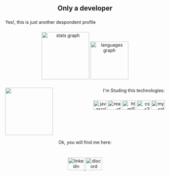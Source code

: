 <h2 align="center">Only a developer</h2>

###

<p align="left">Yes!, this is just another despondent profile</p>

###

<div align="center">
  <img src="https://github-readme-stats.vercel.app/api?hide_title=true&hide_rank=false&show_icons=true&include_all_commits=true&count_private=true&disable_animations=false&theme=gotham&locale=en&hide_border=true&custom_title=My stats&username=ApenasEricles" height="150" alt="stats graph"  />
  <img src="https://github-readme-stats.vercel.app/api/top-langs?locale=en&hide_title=false&layout=compact&card_width=320&langs_count=5&theme=gotham&hide_border=true&username=ApenasEricles" height="120" alt="languages graph"  />
</div>

###

<img align="left" height="150" src="https://64.media.tumblr.com/b1274c36ea3002be6a250a626c1b228d/8e637f1d47d089be-64/s640x960/12bb5763468dfea53815219467cffd02661b054b.gif"  />

###

<p align="right">I'm Studing this technologies:</p>

###

<div align="right">
  <img src="https://cdn.jsdelivr.net/gh/devicons/devicon/icons/javascript/javascript-original.svg" height="30" width="42" alt="javascript logo"  />
  <img src="https://cdn.jsdelivr.net/gh/devicons/devicon/icons/react/react-original.svg" height="30" width="42" alt="react logo"  />
  <img src="https://cdn.jsdelivr.net/gh/devicons/devicon/icons/html5/html5-original.svg" height="30" width="42" alt="html5 logo"  />
  <img src="https://cdn.jsdelivr.net/gh/devicons/devicon/icons/css3/css3-original.svg" height="30" width="42" alt="css3 logo"  />
  <img src="https://cdn.jsdelivr.net/gh/devicons/devicon/icons/mysql/mysql-original.svg" height="30" width="42" alt="mysql logo"  />
</div>

###

<br clear="both">

<p align="center">Ok, you will find me here:</p>

###

<br clear="both">

<div align="center">
  <a href="https://www.linkedin.com/in/ericles-cavalcante-053663252" target="_blank">
    <img src="https://raw.githubusercontent.com/maurodesouza/profile-readme-generator/master/src/assets/icons/social/linkedin/default.svg" width="52" height="40" alt="linkedin logo"  />
  </a>
  <a href="https://discord.gg/rRwsTVBC" target="_blank">
    <img src="https://raw.githubusercontent.com/maurodesouza/profile-readme-generator/master/src/assets/icons/social/discord/default.svg" width="52" height="40" alt="discord logo"  />
  </a>
</div>

###
